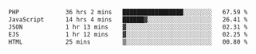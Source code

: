 <!--START_SECTION:waka-->

```txt
PHP             36 hrs 2 mins   █████████████████░░░░░░░░   67.59 %
JavaScript      14 hrs 4 mins   ██████▓░░░░░░░░░░░░░░░░░░   26.41 %
JSON            1 hr 13 mins    ▓░░░░░░░░░░░░░░░░░░░░░░░░   02.31 %
EJS             1 hr 12 mins    ▓░░░░░░░░░░░░░░░░░░░░░░░░   02.25 %
HTML            25 mins         ▒░░░░░░░░░░░░░░░░░░░░░░░░   00.80 %
```

<!--END_SECTION:waka-->
